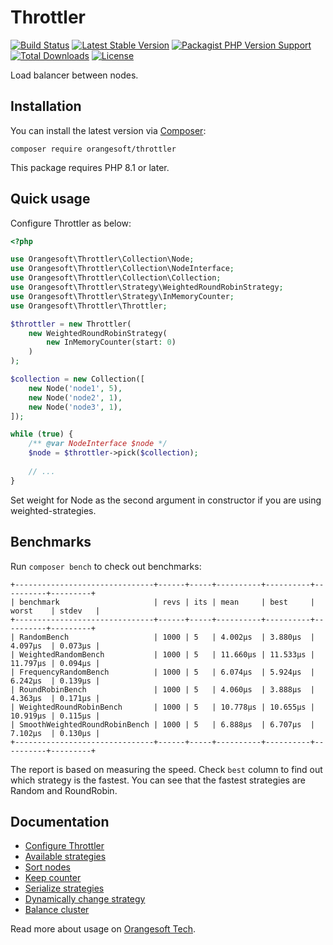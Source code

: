 # Throttler

[![Build Status](https://img.shields.io/travis/com/Orangesoft-Development/throttler/main?style=plastic)](https://travis-ci.com/Orangesoft-Development/throttler)
[![Latest Stable Version](https://img.shields.io/packagist/v/orangesoft/throttler?style=plastic)](https://packagist.org/packages/orangesoft/throttler)
[![Packagist PHP Version Support](https://img.shields.io/packagist/php-v/orangesoft/throttler?style=plastic&color=8892BF)](https://packagist.org/packages/orangesoft/throttler)
[![Total Downloads](https://img.shields.io/packagist/dt/orangesoft/throttler?style=plastic)](https://packagist.org/packages/orangesoft/throttler)
[![License](https://img.shields.io/packagist/l/orangesoft/throttler?style=plastic&color=428F7E)](https://packagist.org/packages/orangesoft/throttler)

Load balancer between nodes.

## Installation

You can install the latest version via [Composer](https://getcomposer.org/):

```text
composer require orangesoft/throttler
```

This package requires PHP 8.1 or later.

## Quick usage

Configure Throttler as below:

```php
<?php

use Orangesoft\Throttler\Collection\Node;
use Orangesoft\Throttler\Collection\NodeInterface;
use Orangesoft\Throttler\Collection\Collection;
use Orangesoft\Throttler\Strategy\WeightedRoundRobinStrategy;
use Orangesoft\Throttler\Strategy\InMemoryCounter;
use Orangesoft\Throttler\Throttler;

$throttler = new Throttler(
    new WeightedRoundRobinStrategy(
        new InMemoryCounter(start: 0)
    )
);

$collection = new Collection([
    new Node('node1', 5),
    new Node('node2', 1),
    new Node('node3', 1),
]);

while (true) {
    /** @var NodeInterface $node */
    $node = $throttler->pick($collection);
    
    // ...
}
```

Set weight for Node as the second argument in constructor if you are using weighted-strategies.

## Benchmarks

Run `composer bench` to check out benchmarks:

```text
+-------------------------------+------+-----+----------+----------+----------+---------+
| benchmark                     | revs | its | mean     | best     | worst    | stdev   |
+-------------------------------+------+-----+----------+----------+----------+---------+
| RandomBench                   | 1000 | 5   | 4.002μs  | 3.880μs  | 4.097μs  | 0.073μs |
| WeightedRandomBench           | 1000 | 5   | 11.660μs | 11.533μs | 11.797μs | 0.094μs |
| FrequencyRandomBench          | 1000 | 5   | 6.074μs  | 5.924μs  | 6.242μs  | 0.139μs |
| RoundRobinBench               | 1000 | 5   | 4.060μs  | 3.888μs  | 4.363μs  | 0.171μs |
| WeightedRoundRobinBench       | 1000 | 5   | 10.778μs | 10.655μs | 10.919μs | 0.115μs |
| SmoothWeightedRoundRobinBench | 1000 | 5   | 6.888μs  | 6.707μs  | 7.102μs  | 0.130μs |
+-------------------------------+------+-----+----------+----------+----------+---------+
```

The report is based on measuring the speed. Check `best` column to find out which strategy is the fastest. You can see that the fastest strategies are Random and RoundRobin.

## Documentation

- [Configure Throttler](docs/index.md#configure-throttler)
- [Available strategies](docs/index.md#available-strategies)
- [Sort nodes](docs/index.md#sort-nodes)
- [Keep counter](docs/index.md#keep-counter)
- [Serialize strategies](docs/index.md#serialize-strategies)
- [Dynamically change strategy](docs/index.md#dynamically-change-strategy)
- [Balance cluster](docs/index.md#balance-cluster)

Read more about usage on [Orangesoft Tech](https://orangesoft.co/blog/how-to-make-proxy-balancing-in-guzzle).
